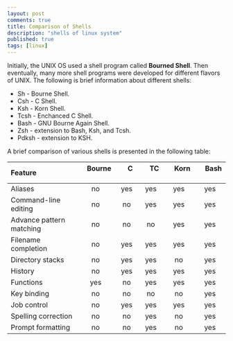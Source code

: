 ```yaml
---
layout: post
comments: true
title: Comparison of Shells
description: "shells of linux system"
published: true
tags: [linux]
---
```

Initially, the UNIX OS used a shell program called **Bourned Shell**. Then eventually, many more shell programs were developed for different flavors of UNIX. The following is brief information about different shells:

+ Sh - Bourne Shell.
+ Csh - C Shell.
+ Ksh - Korn Shell.
+ Tcsh - Enchanced C Shell.
+ Bash - GNU Bourne Again Shell.
+ Zsh - extension to Bash, Ksh, and Tcsh.
+ Pdksh - extension to KSH.

A brief comparison of various shells is presented in the following table:

| **Feature**                   |  **Bourne**   |  **C**        |  **TC**       |  **Korn**     |  **Bash**     |
| :------------------------ |:-------:|:-------:|:-------:|:-------:|:-------:|
| Aliases                   | no      |yes      | yes     | yes     | yes     |
| Command-line editing      | no      |no       | yes     | yes     | yes     |
| Advance pattern matching  | no      |no       | no      | yes     | yes     |
| Filename completion       | no      |yes      | yes     | yes     | yes     |
| Directory stacks          | no      |yes      | yes     | no      | yes     |
| History                   | no      |yes      | yes     | yes     | yes     |
| Functions                 | yes     |no       | yes     | yes     | yes     |
| Key binding               | no      |no       | no      | no      | yes     |
| Job control               | no      |yes      | yes     | yes     | yes     |
| Spelling correction       | no      |no       | yes     | no      | yes     |
| Prompt formatting         | no      |no       | yes     | no      | yes     |
